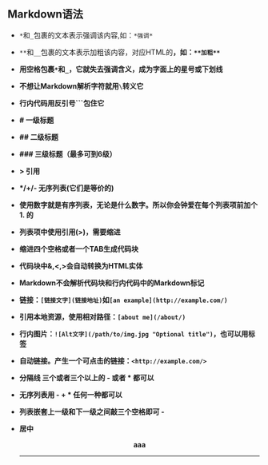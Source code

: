 ## Markdown语法

- `*`和`_`包裹的文本表示强调该内容,如：`*强调*`

- `**`和`__`包裹的文本表示加粗该内容，对应HTML的<strong>，如：`**加粗**`

- 用空格包裹`*`和`_`，它就失去强调含义，成为字面上的星号或下划线

- 不想让Markdown解析字符就用`\`转义它

- 行内代码用反引号```包住它

- \# 一级标题

- \## 二级标题

- \### 三级标题（最多可到6级）

- \> 引用

- */+/- 无序列表(它们是等价的)

- 使用数字就是有序列表，无论是什么数字。所以你会钟爱在每个列表项前加个1. 的

- 列表项中使用引用(>)，需要缩进

- 缩进四个空格或者一个TAB生成代码块

- 代码块中&,<,>会自动转换为HTML实体

- Markdown不会解析代码块和行内代码中的Markdown标记

- 链接：`[链接文字](链接地址)`如`[an example](http://example.com/)`

- 引用本地资源，使用相对路径：`[about me](/about/)`

- 行内图片：`![Alt文字](/path/to/img.jpg "Optional title")`，也可以用<img>标签

- 自动链接。产生一个可点击的链接：`<http://example.com/>`

- 分隔线 三个或者三个以上的 - 或者 * 都可以

- 无序列表用 - + * 任何一种都可以

- 列表嵌套上一级和下一级之间敲三个空格即可 - 

- 居中 <center> aaa</center>

  ***

  